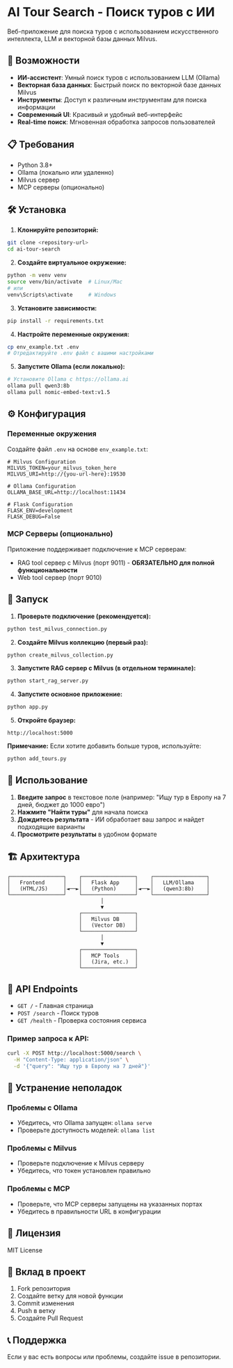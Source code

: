 # AI Tour Search - Поиск туров с ИИ

Веб-приложение для поиска туров с использованием искусственного интеллекта, LLM и векторной базы данных Milvus.

## 🚀 Возможности

- **ИИ-ассистент**: Умный поиск туров с использованием LLM (Ollama)
- **Векторная база данных**: Быстрый поиск по векторной базе данных Milvus
- **Инструменты**: Доступ к различным инструментам для поиска информации
- **Современный UI**: Красивый и удобный веб-интерфейс
- **Real-time поиск**: Мгновенная обработка запросов пользователей

## 📋 Требования

- Python 3.8+
- Ollama (локально или удаленно)
- Milvus сервер
- MCP серверы (опционально)

## 🛠️ Установка

1. **Клонируйте репозиторий:**
```bash
git clone <repository-url>
cd ai-tour-search
```

2. **Создайте виртуальное окружение:**
```bash
python -m venv venv
source venv/bin/activate  # Linux/Mac
# или
venv\Scripts\activate     # Windows
```

3. **Установите зависимости:**
```bash
pip install -r requirements.txt
```

4. **Настройте переменные окружения:**
```bash
cp env_example.txt .env
# Отредактируйте .env файл с вашими настройками
```

5. **Запустите Ollama (если локально):**
```bash
# Установите Ollama с https://ollama.ai
ollama pull qwen3:8b
ollama pull nomic-embed-text:v1.5
```

## ⚙️ Конфигурация

### Переменные окружения

Создайте файл `.env` на основе `env_example.txt`:

```env
# Milvus Configuration
MILVUS_TOKEN=your_milvus_token_here
MILVUS_URI=http://{you-url-here}:19530

# Ollama Configuration
OLLAMA_BASE_URL=http://localhost:11434

# Flask Configuration
FLASK_ENV=development
FLASK_DEBUG=False
```

### MCP Серверы (опционально)

Приложение поддерживает подключение к MCP серверам:
- RAG tool сервер с Milvus (порт 9011) - **ОБЯЗАТЕЛЬНО для полной функциональности**
- Web tool сервер (порт 9010)

## 🚀 Запуск

1. **Проверьте подключение (рекомендуется):**
```bash
python test_milvus_connection.py
```

2. **Создайте Milvus коллекцию (первый раз):**
```bash
python create_milvus_collection.py
```

3. **Запустите RAG сервер с Milvus (в отдельном терминале):**
```bash
python start_rag_server.py
```

4. **Запустите основное приложение:**
```bash
python app.py
```

5. **Откройте браузер:**
```
http://localhost:5000
```

**Примечание:** Если хотите добавить больше туров, используйте:
```bash
python add_tours.py
```

## 📖 Использование

1. **Введите запрос** в текстовое поле (например: "Ищу тур в Европу на 7 дней, бюджет до 1000 евро")
2. **Нажмите "Найти туры"** для начала поиска
3. **Дождитесь результата** - ИИ обработает ваш запрос и найдет подходящие варианты
4. **Просмотрите результаты** в удобном формате

## 🏗️ Архитектура

```
┌─────────────────┐    ┌─────────────────┐    ┌─────────────────┐
│   Frontend      │    │   Flask App     │    │   LLM/Ollama    │
│   (HTML/JS)     │◄──►│   (Python)      │◄──►│   (qwen3:8b)    │
└─────────────────┘    └─────────────────┘    └─────────────────┘
                              │
                              ▼
                       ┌─────────────────┐
                       │   Milvus DB     │
                       │   (Vector DB)   │
                       └─────────────────┘
                              │
                              ▼
                       ┌─────────────────┐
                       │   MCP Tools     │
                       │   (Jira, etc.)  │
                       └─────────────────┘
```

## 🔧 API Endpoints

- `GET /` - Главная страница
- `POST /search` - Поиск туров
- `GET /health` - Проверка состояния сервиса

### Пример запроса к API:

```bash
curl -X POST http://localhost:5000/search \
  -H "Content-Type: application/json" \
  -d '{"query": "Ищу тур в Европу на 7 дней"}'
```

## 🐛 Устранение неполадок

### Проблемы с Ollama
- Убедитесь, что Ollama запущен: `ollama serve`
- Проверьте доступность моделей: `ollama list`

### Проблемы с Milvus
- Проверьте подключение к Milvus серверу
- Убедитесь, что токен установлен правильно

### Проблемы с MCP
- Проверьте, что MCP серверы запущены на указанных портах
- Убедитесь в правильности URL в конфигурации

## 📝 Лицензия

MIT License

## 🤝 Вклад в проект

1. Fork репозитория
2. Создайте ветку для новой функции
3. Commit изменения
4. Push в ветку
5. Создайте Pull Request

## 📞 Поддержка

Если у вас есть вопросы или проблемы, создайте issue в репозитории. 